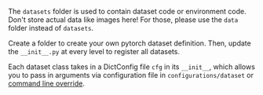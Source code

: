 The `datasets` folder is used to contain dataset code or environment code.
Don't store actual data like images here! For those, please use the `data` folder instead of `datasets`.

Create a folder to create your own pytorch dataset definition. Then, update the `__init__.py`
at every level to register all datasets.

Each dataset class takes in a DictConfig file `cfg` in its `__init__`, which allows you to pass in arguments via configuration file in `configurations/dataset` or [command line override](https://hydra.cc/docs/tutorials/basic/your_first_app/simple_cli/).
